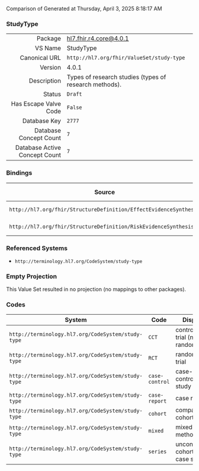 Comparison of 
Generated at Thursday, April 3, 2025 8:18:17 AM

### StudyType

|      |     |
| ---: | --- |
| Package | hl7.fhir.r4.core@4.0.1 |
| VS Name | StudyType |
| Canonical URL | `http://hl7.org/fhir/ValueSet/study-type` |
| Version | 4.0.1 |
| Description | Types of research studies (types of research methods). |
| Status | `Draft` |
| Has Escape Valve Code | `False` |
| Database Key | `2777` |
| Database Concept Count | `7` |
| Database Active Concept Count | `7` |
### Bindings

| Source | Element | Binding | Strength | Element Short |
| ------ | ------- | ------- | -------- | ------------- |
| `http://hl7.org/fhir/StructureDefinition/EffectEvidenceSynthesis` | `EffectEvidenceSynthesis.studyType` | `http://hl7.org/fhir/ValueSet/study-type` | `Extensible` | Type of study |
| `http://hl7.org/fhir/StructureDefinition/RiskEvidenceSynthesis` | `RiskEvidenceSynthesis.studyType` | `http://hl7.org/fhir/ValueSet/study-type` | `Extensible` | Type of study |

### Referenced Systems

* `http://terminology.hl7.org/CodeSystem/study-type`
### Empty Projection

This Value Set resulted in no projection (no mappings to other packages).

### Codes

| System | Code | Display |
| ------ | ---- | ------- |
| `http://terminology.hl7.org/CodeSystem/study-type` | `CCT` | controlled trial (non-randomized) |
| `http://terminology.hl7.org/CodeSystem/study-type` | `RCT` | randomized trial |
| `http://terminology.hl7.org/CodeSystem/study-type` | `case-control` | case-control study |
| `http://terminology.hl7.org/CodeSystem/study-type` | `case-report` | case report |
| `http://terminology.hl7.org/CodeSystem/study-type` | `cohort` | comparative cohort study |
| `http://terminology.hl7.org/CodeSystem/study-type` | `mixed` | mixed methods |
| `http://terminology.hl7.org/CodeSystem/study-type` | `series` | uncontrolled cohort or case series |
